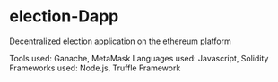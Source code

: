 # election-Dapp
Decentralized election application on the ethereum platform 

Tools used: Ganache, MetaMask
Languages used: Javascript, Solidity
Frameworks used: Node.js, Truffle Framework

